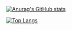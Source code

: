 [![Anurag's GitHub stats](https://github-readme-stats.vercel.app/api?username=annaroos&show_icons=true&theme=tokyonight)](https://github.com/anuraghazra/github-readme-stats)

[![Top Langs](https://github-readme-stats.vercel.app/api/top-langs/?username=annaroos&layout=compact&card_width=445px&show_icons=true&langs_count=10&theme=tokyonight)](https://github.com/anuraghazra/github-readme-stats)
